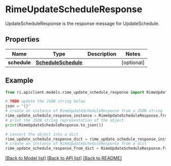 # RimeUpdateScheduleResponse

UpdateScheduleResponse is the response message for UpdateSchedule.

## Properties

Name | Type | Description | Notes
------------ | ------------- | ------------- | -------------
**schedule** | [**ScheduleSchedule**](ScheduleSchedule.md) |  | [optional] 

## Example

```python
from ri.apiclient.models.rime_update_schedule_response import RimeUpdateScheduleResponse

# TODO update the JSON string below
json = "{}"
# create an instance of RimeUpdateScheduleResponse from a JSON string
rime_update_schedule_response_instance = RimeUpdateScheduleResponse.from_json(json)
# print the JSON string representation of the object
print(RimeUpdateScheduleResponse.to_json())

# convert the object into a dict
rime_update_schedule_response_dict = rime_update_schedule_response_instance.to_dict()
# create an instance of RimeUpdateScheduleResponse from a dict
rime_update_schedule_response_from_dict = RimeUpdateScheduleResponse.from_dict(rime_update_schedule_response_dict)
```
[[Back to Model list]](../README.md#documentation-for-models) [[Back to API list]](../README.md#documentation-for-api-endpoints) [[Back to README]](../README.md)

